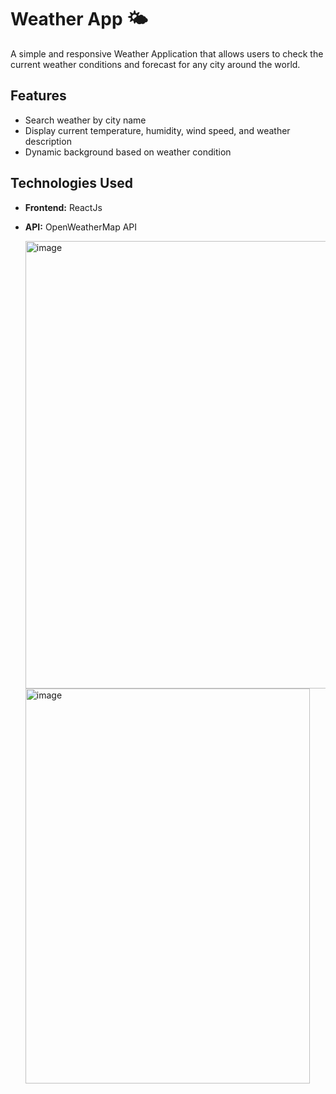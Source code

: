 # Weather App 🌤️

A simple and responsive Weather Application that allows users to check the current weather conditions and forecast for any city around the world.

## Features

- Search weather by city name
- Display current temperature, humidity, wind speed, and weather description
- Dynamic background based on weather condition

## Technologies Used

- **Frontend:** ReactJs
- **API:** OpenWeatherMap API

  <img width="817" height="716" alt="image" src="https://github.com/user-attachments/assets/8d17d0d6-1247-4119-833b-31225aa3c72f" />
  <img width="455" height="632" alt="image" src="https://github.com/user-attachments/assets/3eeda29f-883d-420a-aa65-f1ae33f0a218" />

